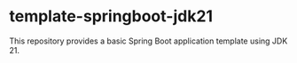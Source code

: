 # template-springboot-jdk21
This repository provides a basic Spring Boot application template using JDK 21.

